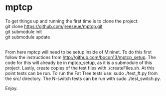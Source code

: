 mptcp
=====
To get things up and running the first time is to clone the project: <br/>
git clone https://github.com/jreeseue/mptcp.git <br/>
git submodule init <br/>
git submodule update <br/><br/>

From here mptcp will need to be setup inside of Mininet. To do this first
follow the instructions from http://github.com/bocon13/mptcp_setup. The code
for this will already be in mptcp_setup, as it is a submodule of this
project. Lastly, create copies of the test files with ./createFiles.sh. At
this point tests can be run. To run the Fat Tree tests use:
sudo ./test_ft.py from the src/ directory. The N-switch tests can be run with
sudo ./test_switch.py.

Enjoy.
